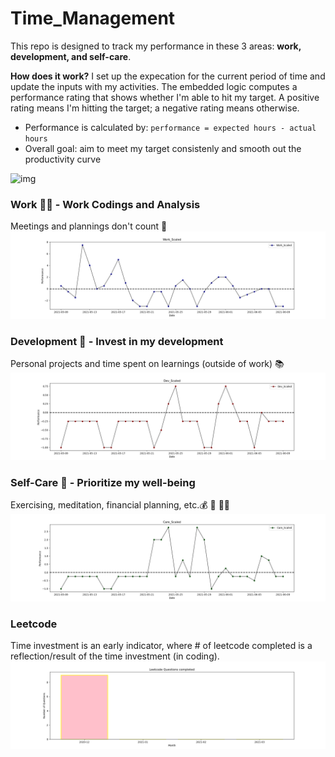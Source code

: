 # Time_Management
This repo is designed to track my performance in these 3 areas: **work, development, and self-care**. 

**How does it work?**
I set up the expecation for the current period of time and update the inputs with my activities. The embedded logic computes a performance rating that shows whether I'm able to hit my target. A positive rating means I'm hitting the target; a negative rating means otherwise. 
- Performance is calculated by: `performance = expected hours - actual hours`
- Overall goal: aim to meet my target consistenly and smooth out the productivity curve

![img](https://getlighthouse.com/blog/wp-content/uploads/2016/03/dilbert_career_path.png)

### Work 🧑‍🔬 - Work Codings and Analysis
Meetings and plannings don't count 👀
![work](https://github.com/krystinli/Time_Management/blob/main/img/work_plot.png)

### Development 🌳 - Invest in my development
Personal projects and time spent on learnings (outside of work) 📚
![coding](https://github.com/krystinli/Time_Management/blob/main/img/dev_plot.png)

### Self-Care 💟 - Prioritize my well-being
Exercising, meditation, financial planning, etc.💰 🏡 🏃‍♀️
![planning](https://github.com/krystinli/Time_Management/blob/main/img/care_plot.png)

### Leetcode
Time investment is an early indicator, where # of leetcode completed is a reflection/result of the time investment (in coding).
![leetcode](https://github.com/krystinli/Time_Management/blob/main/img/leetcode.png)
